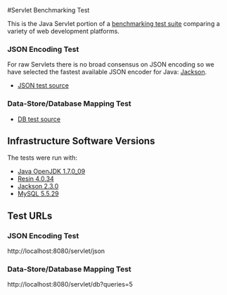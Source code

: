 #Servlet Benchmarking Test

This is the Java Servlet portion of a [benchmarking test suite](../) comparing a variety of web development platforms.

### JSON Encoding Test
For raw Servlets there is no broad consensus on JSON encoding so we have selected the fastest available JSON encoder for Java: [Jackson](http://wiki.fasterxml.com/JacksonHome).

* [JSON test source](src/main/java/hello/JsonServlet.java)

### Data-Store/Database Mapping Test
* [DB test source](src/main/java/hello/DbPoolServlet.java)

## Infrastructure Software Versions
The tests were run with:

* [Java OpenJDK 1.7.0_09](http://openjdk.java.net/)
* [Resin 4.0.34](http://www.caucho.com/)
* [Jackson 2.3.0](http://wiki.fasterxml.com/JacksonHome)
* [MySQL 5.5.29](https://dev.mysql.com/)

## Test URLs
### JSON Encoding Test

http://localhost:8080/servlet/json

### Data-Store/Database Mapping Test

http://localhost:8080/servlet/db?queries=5

